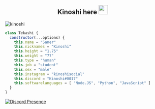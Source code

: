 <h2 align="center">Kinoshi here <img src="https://raw.githubusercontent.com/iampavangandhi/iampavangandhi/master/gifs/Hi.gif" width="30px"> </h2>

  <img src="https://komarev.com/ghpvc/?username=tekashix0s&label=Ziyaretçi%20Sayısı&color=552b75" alt="kinoshi" />
  
```js
class Tekashi {
  constructor(...options) {
    this.name = "Saner"
    this.nicknames = "Kinoshi"
    this.height = "1.75"
    this.weight = "77"
    this.type = "human"
    this.job = "student"
    this.sex = "male"
    this.instagram = "kinoshisocial"
    this.discord = "Kinoshi#0017"
    this.softwarelanguages = [ "Node.JS", "Python", "JavaScript" ]
  }
}
```

[![Discord Presence](https://lanyard.cnrad.dev/api/913076582694944839)](https://discord.com/users/913076582694944839)
